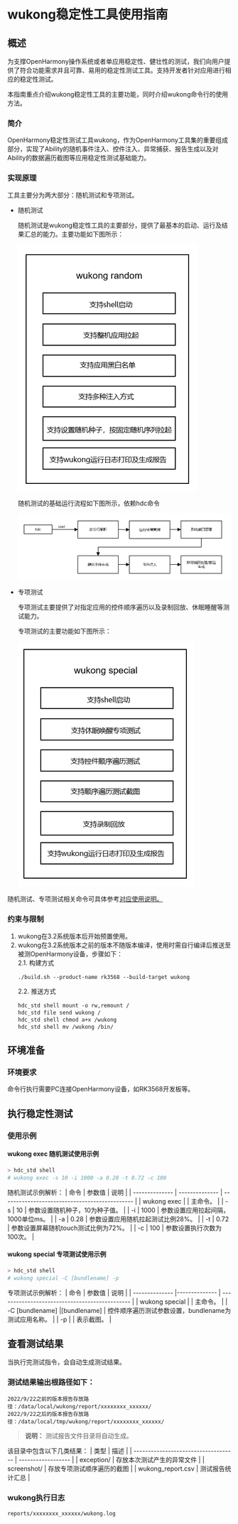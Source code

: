 # wukong稳定性工具使用指南


## 概述

为支撑OpenHarmony操作系统或者单应用稳定性、健壮性的测试，我们向用户提供了符合功能需求并且可靠、易用的稳定性测试工具。支持开发者针对应用进行相应的稳定性测试。

本指南重点介绍wukong稳定性工具的主要功能，同时介绍wukong命令行的使用方法。


### 简介

OpenHarmony稳定性测试工具wukong，作为OpenHarmony工具集的重要组成部分，实现了Ability的随机事件注入、控件注入、异常捕获、报告生成以及对Ability的数据遍历截图等应用稳定性测试基础能力。


### 实现原理

工具主要分为两大部分：随机测试和专项测试。

- 随机测试

  随机测试是wukong稳定性工具的主要部分，提供了最基本的启动、运行及结果汇总的能力。主要功能如下图所示：

  ![](figures/wukongRandomTest.png)

  随机测试的基础运行流程如下图所示，依赖hdc命令

  ![](figures/wukongRandomTestFlow.png)

- 专项测试

  专项测试主要提供了对指定应用的控件顺序遍历以及录制回放、休眠睡醒等测试能力。

  专项测试的主要功能如下图所示：

  ![](figures/wukongSpecialTest.png)

随机测试、专项测试相关命令可具体参考[对应使用说明。](https://gitee.com/openharmony/ostest_wukong/blob/master/README_zh.md)

### 约束与限制

1. wukong在3.2系统版本后开始预置使用。<br>
2. wukong在3.2系统版本之前的版本不随版本编译，使用时需自行编译后推送至被测OpenHarmony设备，步骤如下：        
    2.1. 构建方式
    ```
    ./build.sh --product-name rk3568 --build-target wukong
    ```
    2.2. 推送方式
    ```
    hdc_std shell mount -o rw,remount /
    hdc_std file send wukong /
    hdc_std shell chmod a+x /wukong
    hdc_std shell mv /wukong /bin/
    ```

## 环境准备

### 环境要求

命令行执行需要PC连接OpenHarmony设备，如RK3568开发板等。

## 执行稳定性测试

### 使用示例

#### wukong exec 随机测试使用示例
```bash
> hdc_std shell
# wukong exec -s 10 -i 1000 -a 0.28 -t 0.72 -c 100
```
随机测试示例解析：
| 命令           | 参数值           | 说明                                           |
| -------------- | -------------- | ---------------------------------------------- |
| wukong exec |           | 主命令。                             |
| -s     | 10           | 参数设置随机种子，10为种子值。            |
| -i  | 1000           | 参数设置应用拉起间隔，1000单位ms。 |
| -a  | 0.28          | 参数设置应用随机拉起测试比例28%。          |
| -t  | 0.72           | 参数设置屏幕随机touch测试比例为72%。    |
| -c  | 100           | 参数设置执行次数为100次。                |

#### wukong special 专项测试使用示例
```bash
> hdc_std shell
# wukong special -C [bundlename] -p
```
专项测试示例解析：
| 命令           | 参数值           | 说明                                           |
| -------------- |-------------- | ---------------------------------------------- |
| wukong special |  | 主命令。                             |
| -C [bundlename]    |[bundlename] | 控件顺序遍历测试参数设置，bundlename为测试应用名称。            |
| -p |  | 表示截图。                             |

## 查看测试结果

当执行完测试指令，会自动生成测试结果。

### 测试结果输出根路径如下：
```
2022/9/22之前的版本报告存放路径：/data/local/wukong/report/xxxxxxxx_xxxxxx/
2022/9/22之后的版本报告存放路径：/data/local/tmp/wukong/report/xxxxxxxx_xxxxxx/
```
>**说明：** 测试报告文件目录将自动生成。

该目录中包含以下几类结果：
| 类型                                 | 描述               |
| ------------------------------------ | ------------------ |
| exception/                           | 存放本次测试产生的异常文件 |
| screenshot/                          | 存放专项测试顺序遍历的截图  |
| wukong_report.csv                    | 测试报告统计汇总       |

### wukong执行日志
```
reports/xxxxxxxx_xxxxxx/wukong.log
```